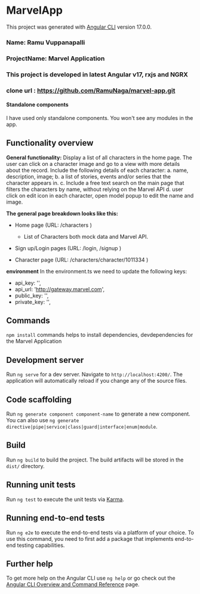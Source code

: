 # MarvelApp

This project was generated with [Angular CLI](https://github.com/angular/angular-cli) version 17.0.0.

### Name: Ramu Vuppanapalli

### ProjectName: Marvel Application

### This project is developed in latest Angular v17, rxjs and NGRX

### clone url : https://github.com/RamuNaga/marvel-app.git

#### Standalone components

I have used only standalone components. You won't see any modules in the app.

## Functionality overview

**General functionality:**
Display a list of all characters in the home page.
The user can click on a character image and go to a view with more details about the
record.
Include the following details of each character:
a. name, description, image;
b. a list of stories, events and/or series that the character appears in.
c. Include a free text search on the main page that filters the characters by name,
without relying on the Marvel API
d. user click on edit icon in each character, open model popup to edit the name and image.

**The general page breakdown looks like this:**

- Home page (URL: /characters )

  - List of Characters both mock data and Marvel API.

- Sign up/Login pages (URL: /login, /signup )

- Character page (URL: /characters/character/1011334 )

**environment**
In the environment.ts we need to update the following keys:

- api_key: '',
- api_url: 'http://gateway.marvel.com',
- public_key: '',
- private_key: '',

## Commands

`npm install` commands helps to install dependencies, devdependencies for the Marvel Application

## Development server

Run `ng serve` for a dev server. Navigate to `http://localhost:4200/`. The application will automatically reload if you change any of the source files.

## Code scaffolding

Run `ng generate component component-name` to generate a new component. You can also use `ng generate directive|pipe|service|class|guard|interface|enum|module`.

## Build

Run `ng build` to build the project. The build artifacts will be stored in the `dist/` directory.

## Running unit tests

Run `ng test` to execute the unit tests via [Karma](https://karma-runner.github.io).

## Running end-to-end tests

Run `ng e2e` to execute the end-to-end tests via a platform of your choice. To use this command, you need to first add a package that implements end-to-end testing capabilities.

## Further help

To get more help on the Angular CLI use `ng help` or go check out the [Angular CLI Overview and Command Reference](https://angular.io/cli) page.
